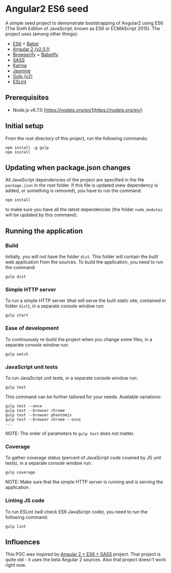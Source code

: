 # Angular2 ES6 seed

A simple seed project to demonstrate bootstrapping of Angular2 using ES6 (The
Sixth Edition of JavaScript, known as ES6 or ECMAScript 2015). The project uses
(among other things):

- [ES6](http://www.ecma-international.org/ecma-262/6.0/ECMA-262.pdf) +
[Babel](https://github.com/babel/babel)
- [Angular 2 (v2.0.1)](https://github.com/angular/angular)
- [Browserify](https://github.com/substack/node-browserify) +
[Babelify](https://github.com/babel/babelify)
- [SASS](http://sass-lang.com/)
- [Karma](https://github.com/karma-runner/karma)
- [Jasmine](https://github.com/jasmine/jasmine)
- [Gulp (v2)](https://github.com/gulpjs/gulp)
- [ESLint](https://github.com/eslint/eslint)

## Prerequisites

- Node.js v6.7.0 [https://nodejs.org/en/](https://nodejs.org/en/)

## Initial setup

From the root directory of this project, run the following commands:

```
npm install -g gulp
npm install
```

## Updating when package.json changes

All JavaScript dependencies of the project are specified in the file
`package.json` in the root folder. If this file is updated (new dependency is
added, or something is removed), you have to run the command:

```
npm install
```

to make sure you have all the latest dependencies (the folder `node_modules`
will be updated by this command).

## Running the application

### Build

Initially, you will not have the folder `dist`. This folder will contain the
built web application from the sources. To build the application, you need
to run the command:

```
gulp dist
```

### Simple HTTP server

To run a simple HTTP server (that will serve the built static site, contained
in folder `dist`), in a separate console window run:

```
gulp start
```

### Ease of development

To continuously re-build the project when you change some files, in a separate
console window run:

```
gulp watch
```

### JavaScript unit tests

To run JavaScript unit tests, in a separate console window run:

```
gulp test
```

This command can be further tailored for your needs. Available variations:

```
gulp test --once
gulp test --browser chrome
gulp test --browser phantomjs
gulp test --browser chrome --once
...
```

NOTE: The order of parameters to `gulp test` does not matter.

### Coverage

To gather coverage status (percent of JavaScript code covered by JS unit tests),
in a separate console window run:

```
gulp coverage
```

NOTE: Make sure that the simple HTTP server is running and is serving the
application.

### Linting JS code

To run ESLint (will check ES6 JavaScript code), you need to run the following
command:

```
gulp lint
```

## Influences

This POC was inspired by
[Angular 2 + ES6 + SASS](https://github.com/select/Angular2-ES6-Babel-Browserify-Starter)
project. That project is quite old - it uses the beta Angular 2 sources. Also
that project doesn't work right now.
